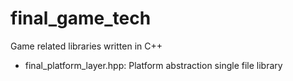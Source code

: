# final_game_tech
Game related libraries written in C++

* final_platform_layer.hpp: Platform abstraction single file library